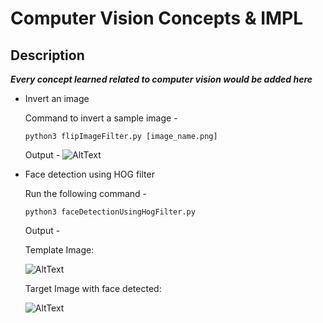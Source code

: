 # Computer Vision Concepts & IMPL

## Description
***Every concept learned related to computer vision would be added here***

- Invert an image

   Command to invert a sample image - 
   ```
   python3 flipImageFilter.py [image_name.png]

   ```
   Output - 
   ![AltText](https://snipboard.io/9O2yAN.jpg)
   
- Face detection using HOG filter
   
   Run the following command - 
   ```
   python3 faceDetectionUsingHogFilter.py
   ```
   
   Output -
   
   Template Image:
   
   ![AltText](https://snipboard.io/PxjzsC.jpg)
   
   Target Image with face detected:
   
   ![AltText](https://snipboard.io/peCf5D.jpg)
